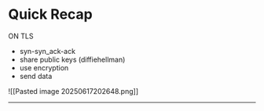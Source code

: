 # Quick Recap

ON TLS
- syn-syn_ack-ack
- share public keys (diffiehellman)
- use encryption
- send data

![[Pasted image 20250617202648.png]]

---
